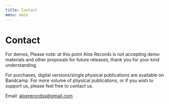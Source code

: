 ```yaml
---
title: Contact
menu: main
---
```

# Contact

For demos, Please note: at this point Aloe Records is not accepting demo materials and other proposals for future releases, thank you for your kind understanding.

For purchases, digital versions/single physical publications are available on Bandcamp. For more volume of physical publications, or if you wish to support us, please feel free to contact us.

Email: aloerecordss@gmail.com